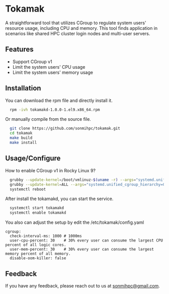 # Tokamak

A straightforward tool that utilizes CGroup to regulate system users' resource usage, including CPU and memory. This 
tool finds application in scenarios like shared HPC cluster login nodes and multi-user servers.


## Features

- Support CGroup v1
- Limit the system users' CPU usage 
- Limit the system users' memory usage


## Installation

You can download the rpm file and directly install it.

```bash
  rpm -ivh tokamakd-1.0.0-1.el9.x86_64.rpm
```

Or manually compile from the source file.

```bash
  git clone https://github.com/sonmihpc/tokamak.git
  cd tokamak
  make build
  make install
```

## Usage/Configure

How to enable CGroup v1 in Rocky Linux 9?
```bash
  grubby --update-kernel=/boot/vmlinuz-$(uname -r) --args="systemd.unified_cgroup_hierarchy=0 systemd.legacy_systemd_cgroup_controller"
  grubby --update-kernel=ALL --args="systemd.unified_cgroup_hierarchy=0 systemd.legacy_systemd_cgroup_controller"
  systemctl reboot
```

After install the tokamakd, you can start the service.
```bash
  systemctl start tokamakd
  systemctl enable tokamakd
```

You also can adjust the setup by edit the /etc/tokamak/config.yaml

```
cgroup:
  check-interval-ms: 1000 # 1000ms
  user-cpu-percent: 30    # 30% every user can consume the largest CPU percent of all logic cores.
  user-mem-percent: 30    # 30% every user can consume the largest memory percent of all memory.
  disable-oom-killer: false
```


## Feedback

If you have any feedback, please reach out to us at sonmihpc@gmail.com.

